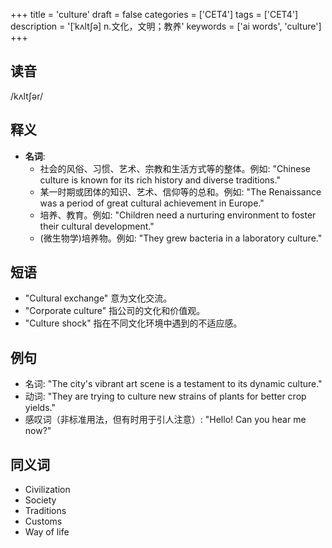 +++
title = 'culture'
draft = false
categories = ['CET4']
tags = ['CET4']
description = '[ˈkʌlt∫ə] n.文化，文明；教养'
keywords = ['ai words', 'culture']
+++

## 读音
/kʌltʃər/

## 释义
- **名词**:
  - 社会的风俗、习惯、艺术、宗教和生活方式等的整体。例如: "Chinese culture is known for its rich history and diverse traditions."
  - 某一时期或团体的知识、艺术、信仰等的总和。例如: "The Renaissance was a period of great cultural achievement in Europe."
  - 培养、教育。例如: "Children need a nurturing environment to foster their cultural development."
  - (微生物学)培养物。例如: "They grew bacteria in a laboratory culture."

## 短语
- "Cultural exchange" 意为文化交流。
- "Corporate culture" 指公司的文化和价值观。
- "Culture shock" 指在不同文化环境中遇到的不适应感。

## 例句
- 名词: "The city's vibrant art scene is a testament to its dynamic culture."
- 动词: "They are trying to culture new strains of plants for better crop yields."
- 感叹词（非标准用法，但有时用于引人注意）: "Hello! Can you hear me now?"

## 同义词
- Civilization
- Society
- Traditions
- Customs
- Way of life
